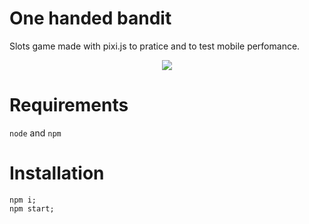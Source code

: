 # One handed bandit
Slots game made with pixi.js to pratice and to test mobile perfomance.

<div style="text-align:center">
  <img src="https://puu.sh/yrSKt/d4a1a60df1.png"></img>
</div>

# Requirements
```node``` and ```npm```

# Installation
```
npm i;
npm start;
```


